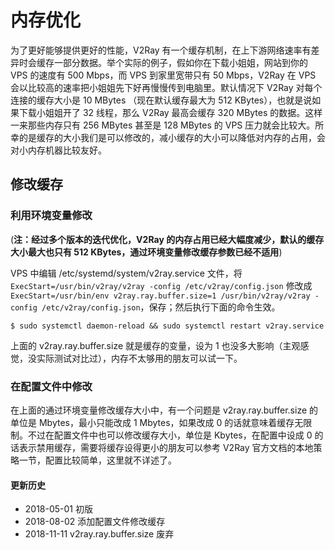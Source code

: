 # 内存优化

为了更好能够提供更好的性能，V2Ray 有一个缓存机制，在上下游网络速率有差异时会缓存一部分数据。举个实际的例子，假如你在下载小姐姐，网站到你的 VPS 的速度有 500 Mbps，而 VPS 到家里宽带只有 50 Mbps，V2Ray 在 VPS 会以比较高的速率把小姐姐先下好再慢慢传到电脑里。默认情况下 V2Ray 对每个连接的缓存大小是 10 MBytes （现在默认缓存最大为 512 KBytes），也就是说如果下载小姐姐开了 32 线程，那么 V2Ray 最高会缓存 320 MBytes 的数据。这样一来那些内存只有 256 MBytes 甚至是 128 MBytes 的 VPS 压力就会比较大。所幸的是缓存的大小我们是可以修改的，减小缓存的大小可以降低对内存的占用，会对小内存机器比较友好。

## 修改缓存

### 利用环境变量修改

(**注：经过多个版本的迭代优化，V2Ray 的内存占用已经大幅度减少，默认的缓存大小最大也只有 512 KBytes，通过环境变量修改缓存参数已经不适用**)

VPS 中编辑 /etc/systemd/system/v2ray.service 文件，将 `ExecStart=/usr/bin/v2ray/v2ray -config /etc/v2ray/config.json` 修改成 `ExecStart=/usr/bin/env v2ray.ray.buffer.size=1 /usr/bin/v2ray/v2ray -config /etc/v2ray/config.json`，保存；然后执行下面的命令生效。
```plain
$ sudo systemctl daemon-reload && sudo systemctl restart v2ray.service
```
上面的 v2ray.ray.buffer.size 就是缓存的变量，设为 1 也没多大影响（主观感觉，没实际测试对比过），内存不太够用的朋友可以试一下。

### 在配置文件中修改

在上面的通过环境变量修改缓存大小中，有一个问题是 v2ray.ray.buffer.size 的单位是 Mbytes，最小只能改成 1 Mbytes，如果改成 0 的话就意味着缓存无限制。不过在配置文件中也可以修改缓存大小，单位是 Kbytes，在配置中设成 0 的话表示禁用缓存，需要将缓存设得更小的朋友可以参考 V2Ray 官方文档的本地策略一节，配置比较简单，这里就不详述了。

#### 更新历史

- 2018-05-01 初版
- 2018-08-02 添加配置文件修改缓存
- 2018-11-11 v2ray.ray.buffer.size 废弃
